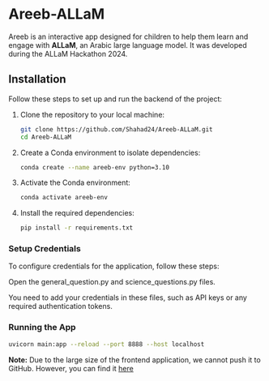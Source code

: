 # Areeb-ALLaM
Areeb is an interactive app designed for children to help them learn and engage with **ALLaM**, an Arabic large language model. It was developed during the ALLaM Hackathon 2024.

## Installation
Follow these steps to set up and run the backend of the project:

1. Clone the repository to your local machine:
   ```bash
   git clone https://github.com/Shahad24/Areeb-ALLaM.git
   cd Areeb-ALLaM


2. Create a Conda environment to isolate dependencies:
   ```bash
   conda create --name areeb-env python=3.10

3. Activate the Conda environment:
   ```bash
   conda activate areeb-env
   
4. Install the required dependencies:
   ```bash
   pip install -r requirements.txt

### Setup Credentials
To configure credentials for the application, follow these steps:

Open the general_question.py and science_questions.py files.

You need to add your credentials in these files, such as API keys or any required authentication tokens.

### Running the App
   ```bash
   uvicorn main:app --reload --port 8888 --host localhost
  ```

**Note:** Due to the large size of the frontend application, we cannot push it to GitHub. However, you can find it [here](https://drive.google.com/file/d/1FkFgHRZNHuA36lBJMFktrljxmsE5OGqq/view?usp=sharing)

